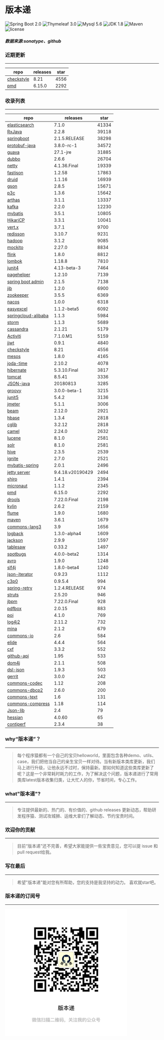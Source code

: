 # 版本递
![Spring Boot 2.0](https://img.shields.io/badge/Spring%20Boot-2.0-brightgreen.svg)
![Thymeleaf 3.0](https://img.shields.io/badge/Thymeleaf-3.0-yellow.svg)
![Mysql 5.6](https://img.shields.io/badge/Mysql-5.6-blue.svg)
![JDK 1.8](https://img.shields.io/badge/JDK-1.8-brightgreen.svg)
![Maven](https://img.shields.io/badge/Maven-3.5.0-yellowgreen.svg)
![license](https://img.shields.io/badge/license-Apache%202-blue.svg)
##### 数据来源:sonatype、github

### 近期更新
---
repo | releases | star
---|---|---
[checkstyle](https://github.com/checkstyle/checkstyle) | 8.21 | 4556
[pmd](https://github.com/pmd/pmd) | 6.15.0 | 2292

### 收录列表
---
repo | releases | star
---|---|---
[elasticsearch](https://github.com/elastic/elasticsearch) | 7.1.0 | 41334 
[RxJava](https://github.com/ReactiveX/RxJava) | 2.2.8 | 39118 
[springboot](https://github.com/spring-projects/spring-boot) | 2.1.5.RELEASE | 38298 
[protobuf-java](https://github.com/protocolbuffers/protobuf) | 3.8.0-rc-1 | 34572 
[guava](https://github.com/google/guava) | 27.1-jre | 31885 
[dubbo](https://github.com/apache/incubator-dubbo) | 2.6.6 | 26704 
[netty](https://github.com/netty/netty) | 4.1.36.Final | 19339 
[fastjson](https://github.com/alibaba/fastjson) | 1.2.58 | 17863 
[druid](https://github.com/alibaba/druid) | 1.1.16 | 16939 
[gson](https://github.com/google/gson) | 2.8.5 | 15671 
[p3c](https://github.com/alibaba/p3c) | 1.3.6 | 15642 
[arthas](https://github.com/alibaba/arthas) | 3.1.1 | 13337 
[kafka](https://github.com/apache/kafka) | 2.2.0 | 12230 
[mybatis](https://github.com/mybatis/mybatis-3) | 3.5.1 | 10805 
[HikariCP](https://github.com/brettwooldridge/HikariCP) | 3.3.1 | 10041 
[vert.x](https://github.com/eclipse-vertx/vert.x) | 3.7.1 | 9700 
[redisson](https://github.com/redisson/redisson) | 3.10.7 | 9231 
[hadoop](https://github.com/apache/hadoop) | 3.1.2 | 9085 
[mockito](https://github.com/mockito/mockito) | 2.27.0 | 8834 
[flink](https://github.com/apache/flink) | 1.8.0 | 8812 
[lombok](https://github.com/rzwitserloot/lombok) | 1.18.8 | 7810 
[junit4](https://github.com/junit-team/junit4) | 4.13-beta-3 | 7464 
[pagehelper](https://github.com/pagehelper/Mybatis-PageHelper) | 1.2.10 | 7139 
[spring boot admin](https://github.com/codecentric/spring-boot-admin) | 2.1.5 | 7138 
[jib](https://github.com/GoogleContainerTools/jib) | 1.2.0 | 6900 
[zookeeper](https://github.com/apache/zookeeper) | 3.5.5 | 6369 
[nacos](https://github.com/alibaba/nacos) | 1.0.0 | 6318 
[easyexcel](https://github.com/alibaba/easyexcel) | 1.1.2-beta5 | 6092 
[springcloud-alibaba](https://github.com/spring-cloud-incubator/spring-cloud-alibaba) | 1.1.3 | 5984 
[storm](https://github.com/apache/storm) | 1.1.3 | 5689 
[cassandra](https://github.com/apache/cassandra) | 2.1.21 | 5179 
[Activiti](https://github.com/Activiti/Activiti) | 7.1.0.M1 | 5159 
[jjwt](https://github.com/jwtk/jjwt) | 0.9.1 | 4840 
[checkstyle](https://github.com/checkstyle/checkstyle) | 8.21 | 4556 
[mesos](https://github.com/apache/mesos) | 1.8.0 | 4165 
[joda-time](https://github.com/JodaOrg/joda-time) | 2.10.2 | 4078 
[hibernate](https://github.com/hibernate/hibernate-orm) | 5.3.10.Final | 3817 
[tomcat](https://github.com/apache/tomcat) | 8.5.41 | 3336 
[JSON-java](https://github.com/stleary/JSON-java) | 20180813 | 3285 
[groovy](https://github.com/apache/groovy) | 3.0.0-beta-1 | 3215 
[junit5](https://github.com/junit-team/junit5) | 5.4.2 | 3136 
[jmeter](https://github.com/apache/jmeter) | 5.1.1 | 3006 
[beam](https://github.com/apache/beam) | 2.12.0 | 2921 
[hbase](https://github.com/apache/hbase) | 1.3.4 | 2818 
[cglib](https://github.com/cglib/cglib) | 3.2.12 | 2818 
[camel](https://github.com/apache/camel) | 2.24.0 | 2632 
[lucene](https://github.com/apache/lucene-solr) | 8.1.0 | 2581 
[solr](https://github.com/apache/lucene-solr) | 8.1.0 | 2581 
[hive](https://github.com/apache/hive) | 2.3.5 | 2539 
[ignite](https://github.com/apache/ignite) | 2.7.0 | 2521 
[mybatis-spring](https://github.com/mybatis/spring-boot-starter) | 2.0.1 | 2496 
[jetty server](https://github.com/eclipse/jetty.project) | 9.4.18.v20190429 | 2494 
[shiro](https://github.com/apache/shiro) | 1.4.1 | 2394 
[micronaut](https://github.com/micronaut-projects/micronaut-core) | 1.1.2 | 2345 
[pmd](https://github.com/pmd/pmd) | 6.15.0 | 2292 
[drools](https://github.com/kiegroup/drools) | 7.22.0.Final | 2198 
[kylin](https://github.com/apache/kylin) | 2.6.2 | 2159 
[flume](https://github.com/apache/flume) | 1.9.0 | 1680 
[maven](https://github.com/apache/maven) | 3.6.1 | 1679 
[commons-lang3](https://github.com/apache/commons-lang) | 3.9 | 1656 
[logback](https://github.com/qos-ch/logback) | 1.3.0-alpha4 | 1609 
[jackson](https://github.com/FasterXML/jackson-core) | 2.9.9 | 1597 
[tablesaw](https://github.com/jtablesaw/tablesaw) | 0.33.2 | 1497 
[spotbugs](https://github.com/spotbugs/spotbugs) | 4.0.0-beta2 | 1314 
[avro](https://github.com/apache/avro) | 1.9.0 | 1248 
[slf4j](https://github.com/qos-ch/slf4j) | 1.8.0-beta4 | 1240 
[json-iterator](https://github.com/json-iterator/java) | 0.9.23 | 1112 
[c3p0](https://github.com/swaldman/c3p0) | 0.9.5.4 | 994 
[spring-retry](https://github.com/spring-projects/spring-retry) | 1.2.4.RELEASE | 974 
[struts](https://github.com/apache/struts) | 2.5.20 | 946 
[jbpm](https://github.com/kiegroup/jbpm) | 7.22.0.Final | 928 
[pdfbox](https://github.com/apache/pdfbox) | 2.0.15 | 883 
[poi](https://github.com/apache/poi) | 4.1.0 | 769 
[log4j2](https://github.com/apache/logging-log4j2) | 2.11.2 | 732 
[mina](https://github.com/apache/mina) | 2.1.2 | 679 
[commons-io](https://github.com/apache/commons-io) | 2.6 | 584 
[elide](https://github.com/yahoo/elide) | 4.4.4 | 564 
[cxf](https://github.com/apache/cxf) | 3.3.2 | 552 
[github-api](https://github.com/kohsuke/github-api) | 1.95 | 533 
[dom4j](https://github.com/dom4j/dom4j) | 2.1.1 | 508 
[dsl-json](https://github.com/ngs-doo/dsl-json) | 1.9.3 | 503 
[gerrit](https://github.com/GerritCodeReview/gerrit) | 3.0.0 | 242 
[commons-codec](https://github.com/apache/commons-codec) | 1.12 | 208 
[commons-dbcp2](https://github.com/apache/commons-dbcp) | 2.6.0 | 200 
[commons-text](https://github.com/apache/commons-text) | 1.6 | 131 
[commons-compress](https://github.com/apache/commons-compress) | 1.18 | 114 
[Json-lib](https://github.com/aalmiray/Json-lib) | 2.4 | 79 
[hessian](https://github.com/ebourg/hessian) | 4.0.60 | 65 
[contiperf](https://github.com/lucaspouzac/contiperf) | 2.3.4 | 38 

### why“版本递”？
--- 
>每个程序猿都有一个自己的宝贝helloworld，里面包含各种demo、utils、case，我们把他当自己的亲生宝贝一样对待。当有新版本类库更新，我们马上进行升级，让他永远不过时，保持最新。那如何知道这些类库更新了呢？这是一个非常耗时耗力的工作，为了解决这个问题，版本递进行了常用类库latest版本收集归类，让大忙人的你，节省时间，专心工作。


### what"版本递"?
---
> 专注提供最新的、热门的、有价值的、github releases 更新动态，帮助研发程序猿、测试攻城狮、运维大拿们了解动态、节约宝贵时间。

### 欢迎你的贡献
---
> 目前“版本递”还不完善，希望大家能提供一些宝贵意见，您可以提 issue 和 pull request给我。


### 写在最后
---
> 希望"版本递"能对您有所帮助，您的支持是我坚持的动力。
> 喜欢就star吧。

### 版本递的订阅号
---
<img src="https://github.com/jartisan2001/latest/blob/master/Image.jpg" width="400" hegiht="400" align=left />